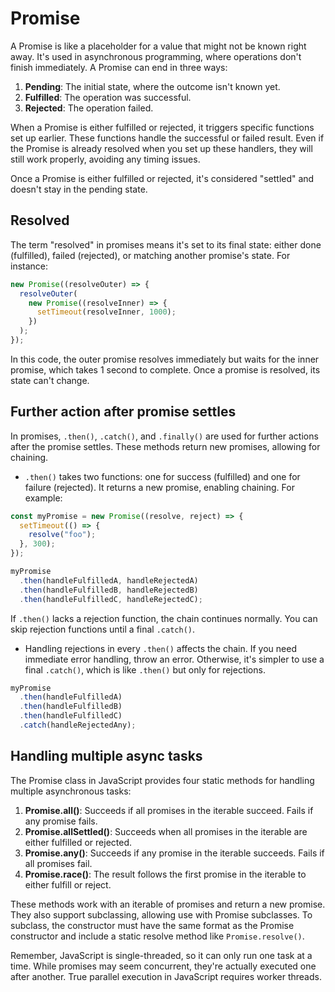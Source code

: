 # Promise

A Promise is like a placeholder for a value that might not be known right away. It's used in asynchronous programming, where operations don't finish immediately. A Promise can end in three ways:

1. **Pending**: The initial state, where the outcome isn't known yet.
2. **Fulfilled**: The operation was successful.
3. **Rejected**: The operation failed.

When a Promise is either fulfilled or rejected, it triggers specific functions set up earlier. These functions handle the successful or failed result. Even if the Promise is already resolved when you set up these handlers, they will still work properly, avoiding any timing issues.

Once a Promise is either fulfilled or rejected, it's considered "settled" and doesn't stay in the pending state.

## Resolved

The term "resolved" in promises means it's set to its final state: either done (fulfilled), failed (rejected), or matching another promise's state. For instance:

```javascript
new Promise((resolveOuter) => {
  resolveOuter(
    new Promise((resolveInner) => {
      setTimeout(resolveInner, 1000);
    })
  );
});
```

In this code, the outer promise resolves immediately but waits for the inner promise, which takes 1 second to complete. Once a promise is resolved, its state can't change.

## Further action after promise settles

In promises, `.then()`, `.catch()`, and `.finally()` are used for further actions after the promise settles. These methods return new promises, allowing for chaining.

- `.then()` takes two functions: one for success (fulfilled) and one for failure (rejected). It returns a new promise, enabling chaining. For example:

```javascript
const myPromise = new Promise((resolve, reject) => {
  setTimeout(() => {
    resolve("foo");
  }, 300);
});

myPromise
  .then(handleFulfilledA, handleRejectedA)
  .then(handleFulfilledB, handleRejectedB)
  .then(handleFulfilledC, handleRejectedC);
```

If `.then()` lacks a rejection function, the chain continues normally. You can skip rejection functions until a final `.catch()`.

- Handling rejections in every `.then()` affects the chain. If you need immediate error handling, throw an error. Otherwise, it's simpler to use a final `.catch()`, which is like `.then()` but only for rejections.

```javascript
myPromise
  .then(handleFulfilledA)
  .then(handleFulfilledB)
  .then(handleFulfilledC)
  .catch(handleRejectedAny);
```

## Handling multiple async tasks

The Promise class in JavaScript provides four static methods for handling multiple asynchronous tasks:

1. **Promise.all()**: Succeeds if all promises in the iterable succeed. Fails if any promise fails.
2. **Promise.allSettled()**: Succeeds when all promises in the iterable are either fulfilled or rejected.
3. **Promise.any()**: Succeeds if any promise in the iterable succeeds. Fails if all promises fail.
4. **Promise.race()**: The result follows the first promise in the iterable to either fulfill or reject.

These methods work with an iterable of promises and return a new promise. They also support subclassing, allowing use with Promise subclasses. To subclass, the constructor must have the same format as the Promise constructor and include a static resolve method like `Promise.resolve()`.

Remember, JavaScript is single-threaded, so it can only run one task at a time. While promises may seem concurrent, they're actually executed one after another. True parallel execution in JavaScript requires worker threads.
